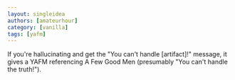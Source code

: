 ```yaml
---
layout: singleidea
authors: [amateurhour]
category: [vanilla]
tags: [yafm]
---
```

If you're hallucinating and get the "You can't handle [artifact]!" message, it gives a YAFM referencing A Few Good Men (presumably "You can't handle the truth!").

